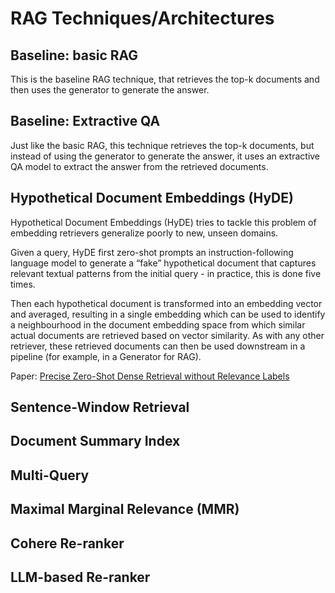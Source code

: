 # RAG Techniques/Architectures


## Baseline: basic RAG

This is the baseline RAG technique, that retrieves the top-k documents and then uses  the generator to generate the answer.


## Baseline: Extractive QA

Just like the basic RAG, this technique retrieves the top-k documents, but instead of using the generator to generate the answer, 
it uses an extractive QA model to extract the answer from the retrieved documents.


## Hypothetical Document Embeddings (HyDE)

Hypothetical Document Embeddings (HyDE) tries to tackle this problem of embedding retrievers generalize poorly to new, unseen domains. 

Given a query, HyDE first zero-shot prompts an instruction-following language model  to generate a “fake” hypothetical document that 
captures relevant textual patterns from the initial query - in practice, this is done five times. 

Then each hypothetical document is transformed into an embedding vector and averaged, resulting in a single embedding 
which can be used to identify a neighbourhood in the document embedding space from which similar actual documents are 
retrieved based on vector similarity.  As with any other retriever, these retrieved documents can then be used 
downstream in a pipeline (for example, in a Generator for RAG). 

Paper: [Precise Zero-Shot Dense Retrieval without Relevance Labels](https://aclanthology.org/2023.acl-long.99.pdf)

## Sentence-Window Retrieval
## Document Summary Index
## Multi-Query
## Maximal Marginal Relevance (MMR) 
## Cohere Re-ranker 
## LLM-based Re-ranker